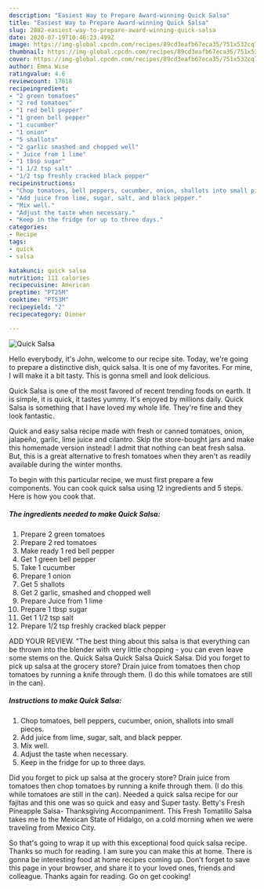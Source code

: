 ```yaml
---
description: "Easiest Way to Prepare Award-winning Quick Salsa"
title: "Easiest Way to Prepare Award-winning Quick Salsa"
slug: 2882-easiest-way-to-prepare-award-winning-quick-salsa
date: 2020-07-19T10:46:23.499Z
image: https://img-global.cpcdn.com/recipes/89cd3eafb67eca35/751x532cq70/quick-salsa-recipe-main-photo.jpg
thumbnail: https://img-global.cpcdn.com/recipes/89cd3eafb67eca35/751x532cq70/quick-salsa-recipe-main-photo.jpg
cover: https://img-global.cpcdn.com/recipes/89cd3eafb67eca35/751x532cq70/quick-salsa-recipe-main-photo.jpg
author: Emma Wise
ratingvalue: 4.6
reviewcount: 17818
recipeingredient:
- "2 green tomatoes"
- "2 red tomatoes"
- "1 red bell pepper"
- "1 green bell pepper"
- "1 cucumber"
- "1 onion"
- "5 shallots"
- "2 garlic smashed and chopped well"
- " Juice from 1 lime"
- "1 tbsp sugar"
- "1 1/2 tsp salt"
- "1/2 tsp freshly cracked black pepper"
recipeinstructions:
- "Chop tomatoes, bell peppers, cucumber, onion, shallots into small pieces."
- "Add juice from lime, sugar, salt, and black pepper."
- "Mix well."
- "Adjust the taste when necessary."
- "Keep in the fridge for up to three days."
categories:
- Recipe
tags:
- quick
- salsa

katakunci: quick salsa 
nutrition: 111 calories
recipecuisine: American
preptime: "PT25M"
cooktime: "PT53M"
recipeyield: "2"
recipecategory: Dinner

---
```



![Quick Salsa](https://img-global.cpcdn.com/recipes/89cd3eafb67eca35/751x532cq70/quick-salsa-recipe-main-photo.jpg)

Hello everybody, it's John, welcome to our recipe site. Today, we're going to prepare a distinctive dish, quick salsa. It is one of my favorites. For mine, I will make it a bit tasty. This is gonna smell and look delicious.

Quick Salsa is one of the most favored of recent trending foods on earth. It is simple, it is quick, it tastes yummy. It's enjoyed by millions daily. Quick Salsa is something that I have loved my whole life. They're fine and they look fantastic.

Quick and easy salsa recipe made with fresh or canned tomatoes, onion, jalapeño, garlic, lime juice and cilantro. Skip the store-bought jars and make this homemade version instead! I admit that nothing can beat fresh salsa. But, this is a great alternative to fresh tomatoes when they aren&#39;t as readily available during the winter months.


To begin with this particular recipe, we must first prepare a few components. You can cook quick salsa using 12 ingredients and 5 steps. Here is how you cook that.

<!--inarticleads1-->

##### The ingredients needed to make Quick Salsa:

1. Prepare 2 green tomatoes
1. Prepare 2 red tomatoes
1. Make ready 1 red bell pepper
1. Get 1 green bell pepper
1. Take 1 cucumber
1. Prepare 1 onion
1. Get 5 shallots
1. Get 2 garlic, smashed and chopped well
1. Prepare  Juice from 1 lime
1. Prepare 1 tbsp sugar
1. Get 1 1/2 tsp salt
1. Prepare 1/2 tsp freshly cracked black pepper


ADD YOUR REVIEW. &#34;The best thing about this salsa is that everything can be thrown into the blender with very little chopping - you can even leave some stems on the. Quick Salsa Quick Salsa Quick Salsa. Did you forget to pick up salsa at the grocery store? Drain juice from tomatoes then chop tomatoes by running a knife through them. (I do this while tomatoes are still in the can). 

<!--inarticleads2-->

##### Instructions to make Quick Salsa:

1. Chop tomatoes, bell peppers, cucumber, onion, shallots into small pieces.
1. Add juice from lime, sugar, salt, and black pepper.
1. Mix well.
1. Adjust the taste when necessary.
1. Keep in the fridge for up to three days.


Did you forget to pick up salsa at the grocery store? Drain juice from tomatoes then chop tomatoes by running a knife through them. (I do this while tomatoes are still in the can). Needed a quick salsa recipe for our fajitas and this one was so quick and easy and Super tasty. Betty&#39;s Fresh Pineapple Salsa- Thanksgiving Accompaniment. This Fresh Tomatillo Salsa takes me to the Mexican State of Hidalgo, on a cold morning when we were traveling from Mexico City. 

So that's going to wrap it up with this exceptional food quick salsa recipe. Thanks so much for reading. I am sure you can make this at home. There is gonna be interesting food at home recipes coming up. Don't forget to save this page in your browser, and share it to your loved ones, friends and colleague. Thanks again for reading. Go on get cooking!
